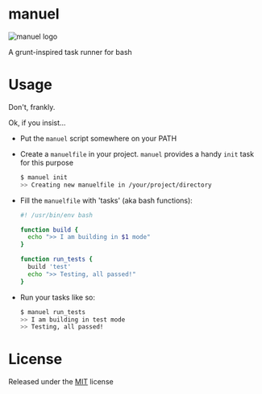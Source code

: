 # manuel

![manuel logo](http://i.imgur.com/HuJ6VGb.png)


A grunt-inspired task runner for bash

# Usage

Don't, frankly.

Ok, if you insist...

- Put the `manuel` script somewhere on your PATH

- Create a `manuelfile` in your project. `manuel` provides a handy `init` task
  for this purpose
  ```bash
  $ manuel init
  >> Creating new manuelfile in /your/project/directory
  ```

- Fill the `manuelfile` with 'tasks' (aka bash functions):

  ```bash
  #! /usr/bin/env bash

  function build {
    echo ">> I am building in $1 mode"
  }

  function run_tests {
    build 'test'
    echo ">> Testing, all passed!"
  }
  ```

- Run your tasks like so:

  ```bash
  $ manuel run_tests
  >> I am building in test mode
  >> Testing, all passed!
  ```

# License

Released under the [MIT](http://opensource.org/licenses/MIT) license
